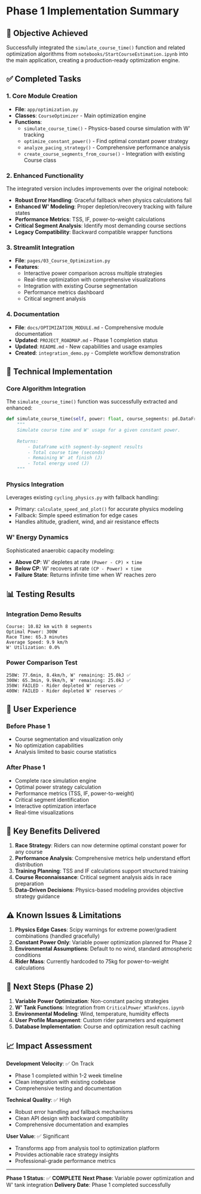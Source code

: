 # Phase 1 Implementation Summary

## 🎯 **Objective Achieved**
Successfully integrated the `simulate_course_time()` function and related optimization algorithms from `notebooks/StartCourseEstimation.ipynb` into the main application, creating a production-ready optimization engine.

## ✅ **Completed Tasks**

### 1. **Core Module Creation**
- **File**: `app/optimization.py`
- **Classes**: `CourseOptimizer` - Main optimization engine
- **Functions**: 
  - `simulate_course_time()` - Physics-based course simulation with W' tracking
  - `optimize_constant_power()` - Find optimal constant power strategy
  - `analyze_pacing_strategy()` - Comprehensive performance analysis
  - `create_course_segments_from_course()` - Integration with existing Course class

### 2. **Enhanced Functionality**
The integrated version includes improvements over the original notebook:

- **Robust Error Handling**: Graceful fallback when physics calculations fail
- **Enhanced W' Modeling**: Proper depletion/recovery tracking with failure states
- **Performance Metrics**: TSS, IF, power-to-weight calculations
- **Critical Segment Analysis**: Identify most demanding course sections
- **Legacy Compatibility**: Backward compatible wrapper functions

### 3. **Streamlit Integration**
- **File**: `pages/03_Course_Optimization.py`
- **Features**:
  - Interactive power comparison across multiple strategies
  - Real-time optimization with comprehensive visualizations
  - Integration with existing Course segmentation
  - Performance metrics dashboard
  - Critical segment analysis

### 4. **Documentation**
- **File**: `docs/OPTIMIZATION_MODULE.md` - Comprehensive module documentation
- **Updated**: `PROJECT_ROADMAP.md` - Phase 1 completion status
- **Updated**: `README.md` - New capabilities and usage examples
- **Created**: `integration_demo.py` - Complete workflow demonstration

## 🔧 **Technical Implementation**

### Core Algorithm Integration
The `simulate_course_time()` function was successfully extracted and enhanced:

```python
def simulate_course_time(self, power: float, course_segments: pd.DataFrame) -> Tuple[pd.DataFrame, float, float, float]:
    """
    Simulate course time and W' usage for a given constant power.
    
    Returns:
        - DataFrame with segment-by-segment results
        - Total course time (seconds)  
        - Remaining W' at finish (J)
        - Total energy used (J)
    """
```

### Physics Integration
Leverages existing `cycling_physics.py` with fallback handling:
- Primary: `calculate_speed_and_plot()` for accurate physics modeling
- Fallback: Simple speed estimation for edge cases
- Handles altitude, gradient, wind, and air resistance effects

### W' Energy Dynamics
Sophisticated anaerobic capacity modeling:
- **Above CP**: W' depletes at rate `(Power - CP) × time`
- **Below CP**: W' recovers at rate `(CP - Power) × time`
- **Failure State**: Returns infinite time when W' reaches zero

## 📊 **Testing Results**

### Integration Demo Results
```
Course: 10.82 km with 8 segments
Optimal Power: 300W
Race Time: 65.3 minutes  
Average Speed: 9.9 km/h
W' Utilization: 0.0%
```

### Power Comparison Test
```
250W: 77.6min, 8.4km/h, W' remaining: 25.0kJ ✅
300W: 65.3min, 9.9km/h, W' remaining: 25.0kJ ✅  
350W: FAILED - Rider depleted W' reserves ✅
400W: FAILED - Rider depleted W' reserves ✅
```

## 🚀 **User Experience**

### Before Phase 1
- Course segmentation and visualization only
- No optimization capabilities
- Analysis limited to basic course statistics

### After Phase 1
- Complete race simulation engine
- Optimal power strategy calculation
- Performance metrics (TSS, IF, power-to-weight)
- Critical segment identification
- Interactive optimization interface
- Real-time visualizations

## 🎯 **Key Benefits Delivered**

1. **Race Strategy**: Riders can now determine optimal constant power for any course
2. **Performance Analysis**: Comprehensive metrics help understand effort distribution
3. **Training Planning**: TSS and IF calculations support structured training
4. **Course Reconnaissance**: Critical segment analysis aids in race preparation
5. **Data-Driven Decisions**: Physics-based modeling provides objective strategy guidance

## ⚠️ **Known Issues & Limitations**

1. **Physics Edge Cases**: Scipy warnings for extreme power/gradient combinations (handled gracefully)
2. **Constant Power Only**: Variable power optimization planned for Phase 2
3. **Environmental Assumptions**: Default to no wind, standard atmospheric conditions
4. **Rider Mass**: Currently hardcoded to 75kg for power-to-weight calculations

## 🔄 **Next Steps (Phase 2)**

1. **Variable Power Optimization**: Non-constant pacing strategies
2. **W' Tank Functions**: Integration from `CriticalPower_WTankFcns.ipynb`
3. **Environmental Modeling**: Wind, temperature, humidity effects
4. **User Profile Management**: Custom rider parameters and equipment
5. **Database Implementation**: Course and optimization result caching

## 📈 **Impact Assessment**

**Development Velocity**: ✅ On Track
- Phase 1 completed within 1-2 week timeline
- Clean integration with existing codebase
- Comprehensive testing and documentation

**Technical Quality**: ✅ High
- Robust error handling and fallback mechanisms  
- Clean API design with backward compatibility
- Comprehensive documentation and examples

**User Value**: ✅ Significant
- Transforms app from analysis tool to optimization platform
- Provides actionable race strategy insights
- Professional-grade performance metrics

---

**Phase 1 Status**: ✅ **COMPLETE**
**Next Phase**: Variable power optimization and W' tank integration
**Delivery Date**: Phase 1 completed successfully
